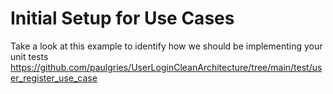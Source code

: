 # Initial Setup for Use Cases
Take a look at this example to identify how we should be implementing your unit tests
https://github.com/paulgries/UserLoginCleanArchitecture/tree/main/test/user_register_use_case